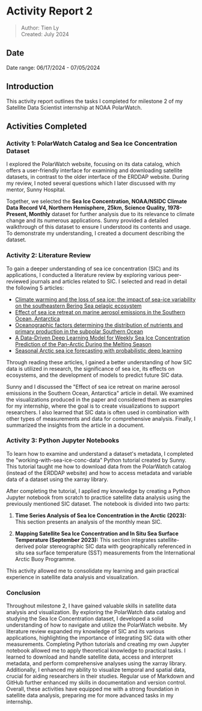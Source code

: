 # Activity Report 2

> Author: Tien Ly  
> Created: July 2024

## Date
Date range: 06/17/2024 - 07/05/2024

## Introduction
This activity report outlines the tasks I completed for milestone 2 of my Satellite Data Scientist internship at NOAA PolarWatch.

## Activities Completed

### Activity 1: PolarWatch Catalog and Sea Ice Concentration Dataset
I explored the PolarWatch website, focusing on its data catalog, which offers a user-friendly interface for examining and downloading satellite datasets, in contrast to the older interface of the ERDDAP website. During my review, I noted several questions which I later discussed with my mentor, Sunny Hospital. 

Together, we selected the **Sea Ice Concentration, NOAA/NSIDC Climate Data Record V4, Northern Hemisphere, 25km, Science Quality, 1978-Present, Monthly** dataset for further analysis due to its relevance to climate change and its numerous applications. Sunny provided a detailed walkthrough of this dataset to ensure I understood its contents and usage. To demonstrate my understanding, I created a document describing the dataset.

### Activity 2: Literature Review
To gain a deeper understanding of sea ice concentration (SIC) and its applications, I conducted a literature review by exploring various peer-reviewed journals and articles related to SIC. I selected and read in detail the following 5 articles:

- [Climate warming and the loss of sea ice: the impact of sea-ice variability on the southeastern Bering Sea pelagic ecosystem](https://doi.org/10.1093/icesjms/fsaa206)
- [Effect of sea ice retreat on marine aerosol emissions in the Southern Ocean, Antarctica](https://doi.org/10.1016/j.scitotenv.2020.140773)
- [Oceanographic factors determining the distribution of nutrients and primary production in the subpolar Southern Ocean](https://doi.org/10.1016/j.pocean.2024.103266)
- [A Data-Driven Deep Learning Model for Weekly Sea Ice Concentration Prediction of the Pan-Arctic During the Melting Season](https://doi.org/10.1109/TGRS.2022.3177600)
- [Seasonal Arctic sea ice forecasting with probabilistic deep learning](https://doi.org/10.1038/s41467-021-25257-4)

Through reading these articles, I gained a better understanding of how SIC data is utilized in research, the significance of sea ice, its effects on ecosystems, and the development of models to predict future SIC data. 

Sunny and I discussed the "Effect of sea ice retreat on marine aerosol emissions in the Southern Ocean, Antarctica" article in detail. We examined the visualizations produced in the paper and considered them as examples for my internship, where the goal is to create visualizations to support researchers. I also learned that SIC data is often used in combination with other types of measurements and data for comprehensive analysis. Finally, I summarized the insights from the article in a document.

### Activity 3: Python Jupyter Notebooks
To learn how to examine and understand a dataset's metadata, I completed the "working-with-sea-ice-conc-data" Python tutorial created by Sunny. This tutorial taught me how to download data from the PolarWatch catalog (instead of the ERDDAP website) and how to access metadata and variable data of a dataset using the xarray library. 

After completing the tutorial, I applied my knowledge by creating a Python Jupyter notebook from scratch to practice satellite data analysis using the previously mentioned SIC dataset. The notebook is divided into two parts:

1. **Time Series Analysis of Sea Ice Concentration in the Arctic (2023):** This section presents an analysis of the monthly mean SIC.

2. **Mapping Satellite Sea Ice Concentration and In Situ Sea Surface Temperature (September 2023):** This section integrates satellite-derived polar stereographic SIC data with geographically referenced in situ sea surface temperature (SST) measurements from the International Arctic Buoy Programme.

This activity allowed me to consolidate my learning and gain practical experience in satellite data analysis and visualization.

### Conclusion
Throughout milestone 2, I have gained valuable skills in satellite data analysis and visualization. By exploring the PolarWatch data catalog and studying the Sea Ice Concentration dataset, I developed a solid understanding of how to navigate and utilize the PolarWatch website. My literature review expanded my knowledge of SIC and its various applications, highlighting the importance of integrating SIC data with other measurements. Completing Python tutorials and creating my own Jupyter notebook allowed me to apply theoretical knowledge to practical tasks. I learned to download and handle satellite data, access and interpret metadata, and perform comprehensive analyses using the xarray library. Additionally, I enhanced my ability to visualize temporal and spatial data, crucial for aiding researchers in their studies. Regular use of Markdown and GitHub further enhanced my skills in documentation and version control. Overall, these activities have equipped me with a strong foundation in satellite data analysis, preparing me for more advanced tasks in my internship.